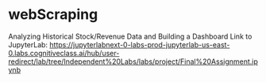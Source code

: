 # webScraping
Analyzing Historical Stock/Revenue Data and Building a Dashboard
Link to JupyterLab: https://jupyterlabnext-0-labs-prod-jupyterlab-us-east-0.labs.cognitiveclass.ai/hub/user-redirect/lab/tree/Independent%20Labs/labs/project/Final%20Assignment.ipynb


